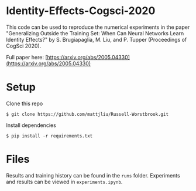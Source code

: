 # Identity-Effects-Cogsci-2020

This code can be used to reproduce the numerical experiments in the paper "Generalizing Outside the Training Set: When Can Neural Networks Learn Identity Effects?" by S. Brugiapaglia, M. Liu, and P. Tupper (Proceedings of CogSci 2020).

Full paper here: [https://arxiv.org/abs/2005.04330](https://arxiv.org/abs/2005.04330)

# Setup

Clone this repo
```console
$ git clone https://github.com/mattjliu/Russell-Worstbrook.git
```

Install dependencies
```console
$ pip install -r requirements.txt
```

# Files

Results and training history can be found in the `runs` folder. Experiments and results can be viewed in `experiments.ipynb`.
